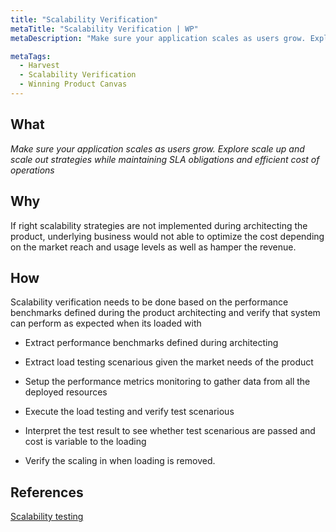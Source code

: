 ```yaml
---
title: "Scalability Verification"
metaTitle: "Scalability Verification | WP"
metaDescription: "Make sure your application scales as users grow. Explore scale up and scale out strategies while maintaining SLA obligations and efficient cost of operations"

metaTags:
  - Harvest
  - Scalability Verification
  - Winning Product Canvas
---
```


## What
_Make sure your application scales as users grow. Explore scale up and scale out strategies while maintaining SLA obligations and efficient cost of operations_

## Why

If right scalability strategies are not implemented during architecting the product, underlying business would not able to optimize the cost depending on the market reach and usage levels as well as hamper the revenue.
 

## How

Scalability verification needs to be done based on the performance benchmarks defined during the product architecting and verify that system can perform as expected when its loaded with  

- Extract performance benchmarks defined during architecting

- Extract load testing scenarious given the market needs of the product

- Setup the performance metrics monitoring to gather data from all the deployed resources

- Execute the load testing and verify test scenarious

- Interpret the test result to see whether test scenarious are passed and cost is variable to the loading

- Verify the scaling in when loading is removed.


## References
[Scalability testing](https://blog.qatestlab.com/2016/03/25/scalability-testing-procedure/)
